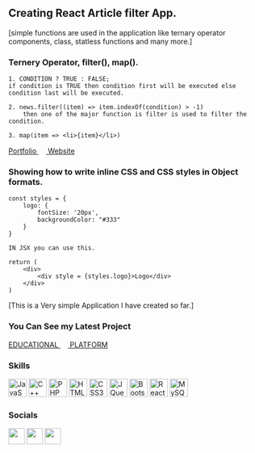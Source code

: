 ## Creating React Article filter App.


[simple functions are used in the application like ternary operator components, class, statless functions and many more.]


### Ternery Operator, filter(), map().
    
    1. CONDITION ? TRUE : FALSE;
    if condition is TRUE then condition first will be executed else condition last will be executed.

    2. news.filter((item) => item.indexOf(condition) > -1)
        then one of the major function is filter is used to filter the condition.
    
    3. map(item => <li>{item}</li>)
    

<a href ="http://codewithdeepak.in">Portfolio <img src="https://th.bing.com/th/id/R.89781f9d1ea6d60175e44db9efbf2a9e?rik=yIUR2R9%2fnfMhfw&riu=http%3a%2f%2fcdn.onlinewebfonts.com%2fsvg%2fimg_182200.png&ehk=2Pz75MY3sXwx6RivP%2buKpX6yGmZTFa%2bXcjnvs%2bisWxk%3d&risl=&pid=ImgRaw&r=0" height="15px" width="15px"> Website</a>


### Showing how to write inline CSS and CSS styles in Object formats.  

    const styles = {
        logo: {
            fontSize: '20px',
            backgroundColor: "#333"
        }
    }

    IN JSX you can use this.

    return (
        <div>
            <div style = {styles.logo}>Logo</div>
        </div>
    )

[This is a Very simple Application I have created so far.]

### You Can See my Latest Project 
<a href ="http://dairy.codewithdeepak.in">EDUCATIONAL <img src="https://th.bing.com/th/id/R.89781f9d1ea6d60175e44db9efbf2a9e?rik=yIUR2R9%2fnfMhfw&riu=http%3a%2f%2fcdn.onlinewebfonts.com%2fsvg%2fimg_182200.png&ehk=2Pz75MY3sXwx6RivP%2buKpX6yGmZTFa%2bXcjnvs%2bisWxk%3d&risl=&pid=ImgRaw&r=0" height="15px" width="15px"> PLATFORM</a>



### Skills


<p align="left">
<a href="https://developer.mozilla.org/en-US/docs/Web/JavaScript" target="_blank" rel="noreferrer"><img src="https://raw.githubusercontent.com/danielcranney/readme-generator/main/public/icons/skills/javascript-colored.svg" width="36" height="36" alt="JavaScript" /></a>
<a href="https://docs.microsoft.com/en-us/cpp/?view=msvc-170" target="_blank" rel="noreferrer"><img src="https://raw.githubusercontent.com/danielcranney/readme-generator/main/public/icons/skills/cplusplus-colored.svg" width="36" height="36" alt="C++" /></a>
<a href="https://www.php.net/" target="_blank" rel="noreferrer"><img src="https://raw.githubusercontent.com/danielcranney/readme-generator/main/public/icons/skills/php-colored.svg" width="36" height="36" alt="PHP" /></a>
<a href="https://developer.mozilla.org/en-US/docs/Glossary/HTML5" target="_blank" rel="noreferrer"><img src="https://raw.githubusercontent.com/danielcranney/readme-generator/main/public/icons/skills/html5-colored.svg" width="36" height="36" alt="HTML5" /></a>
<a href="https://www.w3.org/TR/CSS/#css" target="_blank" rel="noreferrer"><img src="https://raw.githubusercontent.com/danielcranney/readme-generator/main/public/icons/skills/css3-colored.svg" width="36" height="36" alt="CSS3" /></a>
<a href="https://jquery.com/" target="_blank" rel="noreferrer"><img src="https://raw.githubusercontent.com/danielcranney/readme-generator/main/public/icons/skills/jquery-colored.svg" width="36" height="36" alt="JQuery" /></a>
<a href="https://getbootstrap.com/" target="_blank" rel="noreferrer"><img src="https://raw.githubusercontent.com/danielcranney/readme-generator/main/public/icons/skills/bootstrap-colored.svg" width="36" height="36" alt="Bootstrap" /></a>
<a href="https://reactjs.org/" target="_blank" rel="noreferrer"><img src="https://raw.githubusercontent.com/danielcranney/readme-generator/main/public/icons/skills/react-colored.svg" width="36" height="36" alt="React" /></a>
<a href="https://www.mysql.com/" target="_blank" rel="noreferrer"><img src="https://raw.githubusercontent.com/danielcranney/readme-generator/main/public/icons/skills/mysql-colored.svg" width="36" height="36" alt="MySQL" /></a>
</p>


### Socials

<p align="left"> <a href="https://www.github.com/https://github.com/Deepak-Chaudhary20" target="_blank" rel="noreferrer"><img src="https://raw.githubusercontent.com/danielcranney/readme-generator/main/public/icons/socials/github.svg" width="32" height="32" /></a> <a href="http://www.instagram.com/chaudhary_official.deepak" target="_blank" rel="noreferrer"><img src="https://raw.githubusercontent.com/danielcranney/readme-generator/main/public/icons/socials/instagram.svg" width="32" height="32" /></a> <a href="https://www.linkedin.com/in/deepak-chaudhary-5116a5247" target="_blank" rel="noreferrer"><img src="https://raw.githubusercontent.com/danielcranney/readme-generator/main/public/icons/socials/linkedin.svg" width="32" height="32" /></a></p>
